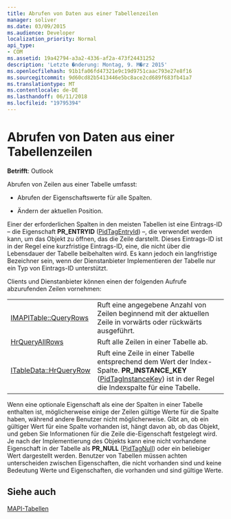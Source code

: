 ```yaml
---
title: Abrufen von Daten aus einer Tabellenzeilen
manager: soliver
ms.date: 03/09/2015
ms.audience: Developer
localization_priority: Normal
api_type:
- COM
ms.assetid: 19a42794-a3a2-4336-af2a-473f24431252
description: 'Letzte �nderung: Montag, 9. M�rz 2015'
ms.openlocfilehash: 91b1fa06fd47321e9c19d9751caac793e27e8f16
ms.sourcegitcommit: 9d60cd82b5413446e5bc8ace2cd689f683fb41a7
ms.translationtype: MT
ms.contentlocale: de-DE
ms.lasthandoff: 06/11/2018
ms.locfileid: "19795394"
---
```

# <a name="retrieving-data-from-table-rows"></a>Abrufen von Daten aus einer Tabellenzeilen

  
  
**Betrifft**: Outlook 
  
Abrufen von Zeilen aus einer Tabelle umfasst:
  
- Abrufen der Eigenschaftswerte für alle Spalten.
    
- Ändern der aktuellen Position.
    
Einer der erforderlichen Spalten in den meisten Tabellen ist eine Eintrags-ID – die Eigenschaft **PR_ENTRYID** ([PidTagEntryId](pidtagentryid-canonical-property.md)) –, die verwendet werden kann, um das Objekt zu öffnen, das die Zeile darstellt. Dieses Eintrags-ID ist in der Regel eine kurzfristige Eintrags-ID, eine, die nicht über die Lebensdauer der Tabelle beibehalten wird. Es kann jedoch ein langfristige Bezeichner sein, wenn der Dienstanbieter Implementieren der Tabelle nur ein Typ von Eintrags-ID unterstützt.
  
Clients und Dienstanbieter können einen der folgenden Aufrufe abzurufenden Zeilen vornehmen:
  
|||
|:-----|:-----|
|[IMAPITable::QueryRows](imapitable-queryrows.md) <br/> |Ruft eine angegebene Anzahl von Zeilen beginnend mit der aktuellen Zeile in vorwärts oder rückwärts ausgeführt.  <br/> |
|[HrQueryAllRows](hrqueryallrows.md) <br/> |Ruft alle Zeilen in einer Tabelle ab.  <br/> |
|[ITableData::HrQueryRow](itabledata-hrqueryrow.md) <br/> |Ruft eine Zeile in einer Tabelle entsprechend dem Wert der Index-Spalte. **PR_INSTANCE_KEY** ([PidTagInstanceKey](pidtaginstancekey-canonical-property.md)) ist in der Regel die Indexspalte für eine Tabelle.  <br/> |
   
Wenn eine optionale Eigenschaft als eine der Spalten in einer Tabelle enthalten ist, möglicherweise einige der Zeilen gültige Werte für die Spalte haben, während andere Benutzer nicht möglicherweise. Gibt an, ob ein gültiger Wert für eine Spalte vorhanden ist, hängt davon ab, ob das Objekt, und geben Sie Informationen für die Zeile die-Eigenschaft festgelegt wird. Je nach der Implementierung des Objekts kann eine nicht vorhandene Eigenschaft in der Tabelle als **PR_NULL** ([PidTagNull](pidtagnull-canonical-property.md)) oder ein beliebiger Wert dargestellt werden. Benutzer von Tabellen müssen achten unterscheiden zwischen Eigenschaften, die nicht vorhanden sind und keine Bedeutung Werte und Eigenschaften, die vorhanden und sind gültige Werte. 
  
## <a name="see-also"></a>Siehe auch



[MAPI-Tabellen](mapi-tables.md)

